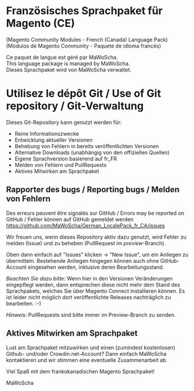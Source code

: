 # Französisches Sprachpaket für Magento (CE)
(Magento Community Modules - French (Canada) Language Pack)<br />
(Módulos de Magento Community - Paquete de idioma francés)

Ce paquet de langue est géré par MaWoScha.<br />
This language package is managed by MaWoScha.<br />
Dieses Sprachpaket wird von MaWoScha verwaltet.


# Utilisez le dépôt Git / Use of Git repository / Git-Verwaltung

Dieses Git-Repository kann genutzt werden für:

* Reine Informationszwecke
* Entwicklung aktueller Versionen
* Behebung von Fehlern in bereits veröffentlichten Versionen
* Alternative Downloads (unabhängig von den offiziellen Quellen)
* Eigene Sprachversion basierend auf fr_FR
* Melden von Fehlern und PullRequests
* Aktives Mitwirken am Sprachpaket

## Rapporter des bugs / Reporting bugs / Melden von Fehlern

Des erreurs peuvent être signalés sur GitHub / Errors may be reported on GitHub / Fehler können auf GitHub gemeldet werden
<a href="https://github.com/MaWoScha/German_LocalePack_fr_CA/issues">https://github.com/MaWoScha/German_LocalePack_fr_CA/issues</a>

Wir freuen uns, wenn dieses Repository aktiv dazu genutzt, wird Fehler zu melden (Issue) und zu beheben (PullRequest im _preview_-Branch).

Oben dann einfach auf "Issues" klicken -> "New Issue", um ein Anliegen zu übermitteln. Bestehende Anliegen hingegen können auch ohne GitHub-Account eingesehen werden, inklusive deren Bearbeitungsstand.

_Beachten Sie dazu bitte:_ Wenn hier in den Versionen Veränderungen eingepflegt werden, dann entsprechen diese nicht mehr dem Stand des Sprachpakets, welches Sie über Magento Connect installieren können. Es ist leider nicht möglich dort veröffentlichte Releases nachträglich zu bearbeiten. :-)

_Hinweis:_ PullRequests sind bitte immer im Preview-Branch zu senden.

## Aktives Mitwirken am Sprachpaket

Lust am Sprachpaket mitzuwirken und einen (zumindest kostenlosen) Github- und/oder Crowdin.net-Account? Dann einfach MaWoScha kontaktieren und wir stimmen eine eventuelle Zusammenarbeit ab.

Viel Spaß mit dem frankokanadischen Magento Sprachpaket!

MaWoScha
